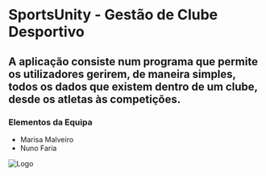 # SportsUnity - Gestão de Clube Desportivo

## A aplicação consiste num programa que permite os utilizadores gerirem, de maneira simples, todos os dados que existem dentro de um clube, desde os atletas às competições.

### Elementos da Equipa
* Marisa Malveiro
* Nuno Faria

![Logo](imagens/logo.png)
